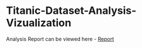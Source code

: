 # Titanic-Dataset-Analysis-Vizualization

Analysis Report can be viewed here - [Report](https://github.com/rpalsaxena/Titanic-Dataset-Analysis-Vizualization/blob/master/Titanic_data_analysis.ipynb)
